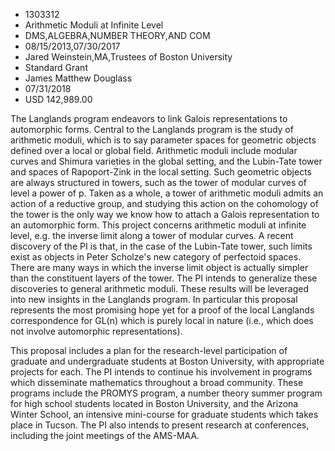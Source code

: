 
* 1303312
* Arithmetic Moduli at Infinite Level
* DMS,ALGEBRA,NUMBER THEORY,AND COM
* 08/15/2013,07/30/2017
* Jared Weinstein,MA,Trustees of Boston University
* Standard Grant
* James Matthew Douglass
* 07/31/2018
* USD 142,989.00

The Langlands program endeavors to link Galois representations to automorphic
forms. Central to the Langlands program is the study of arithmetic moduli, which
is to say parameter spaces for geometric objects defined over a local or global
field. Arithmetic moduli include modular curves and Shimura varieties in the
global setting, and the Lubin-Tate tower and spaces of Rapoport-Zink in the
local setting. Such geometric objects are always structured in towers, such as
the tower of modular curves of level a power of p. Taken as a whole, a tower of
arithmetic moduli admits an action of a reductive group, and studying this
action on the cohomology of the tower is the only way we know how to attach a
Galois representation to an automorphic form. This project concerns arithmetic
moduli at infinite level, e.g. the inverse limit along a tower of modular
curves. A recent discovery of the PI is that, in the case of the Lubin-Tate
tower, such limits exist as objects in Peter Scholze's new category of
perfectoid spaces. There are many ways in which the inverse limit object is
actually simpler than the constituent layers of the tower. The PI intends to
generalize these discoveries to general arithmetic moduli. These results will be
leveraged into new insights in the Langlands program. In particular this
proposal represents the most promising hope yet for a proof of the local
Langlands correspondence for GL(n) which is purely local in nature (i.e., which
does not involve automorphic representations).

This proposal includes a plan for the research-level participation of graduate
and undergraduate students at Boston University, with appropriate projects for
each. The PI intends to continue his involvement in programs which disseminate
mathematics throughout a broad community. These programs include the PROMYS
program, a number theory summer program for high school students located in
Boston University, and the Arizona Winter School, an intensive mini-course for
graduate students which takes place in Tucson. The PI also intends to present
research at conferences, including the joint meetings of the AMS-MAA.
